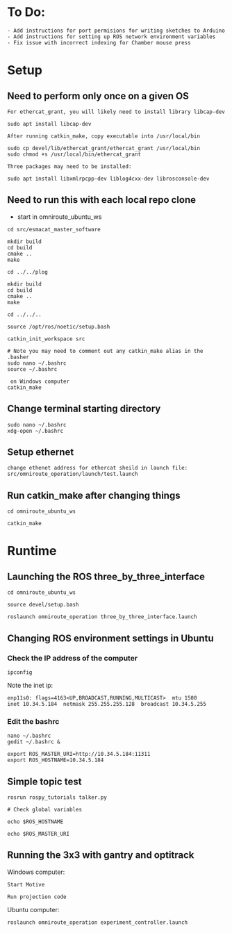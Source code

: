 # To Do: 
```
- Add instructions for port permisions for writing sketches to Arduino
- Add instructions for setting up ROS network environment variables
- Fix issue with incorrect indexing for Chamber mouse press
```
# Setup

## Need to perform only once on a given OS
```
For ethercat_grant, you will likely need to install library libcap-dev

sudo apt install libcap-dev

After running catkin_make, copy executable into /usr/local/bin

sudo cp devel/lib/ethercat_grant/ethercat_grant /usr/local/bin
sudo chmod +s /usr/local/bin/ethercat_grant

Three packages may need to be installed:

sudo apt install libxmlrpcpp-dev liblog4cxx-dev librosconsole-dev
```

## Need to run this with each local repo clone

- start in omniroute_ubuntu_ws

```
cd src/esmacat_master_software

mkdir build
cd build
cmake ..
make

cd ../../plog

mkdir build
cd build
cmake ..
make

cd ../../..

source /opt/ros/noetic/setup.bash

catkin_init_workspace src

# Note you may need to comment out any catkin_make alias in the .basher
sudo nano ~/.bashrc 
source ~/.bashrc

 on Windows computer
catkin_make
```

## Change terminal starting directory

```
sudo nano ~/.bashrc
xdg-open ~/.bashrc
```

## Setup ethernet
```
change ethenet address for ethercat sheild in launch file:
src/omniroute_operation/launch/test.launch

```

## Run catkin_make after changing things
```
cd omniroute_ubuntu_ws

catkin_make
```

# Runtime

## Launching the ROS three_by_three_interface
```
cd omniroute_ubuntu_ws

source devel/setup.bash

roslaunch omniroute_operation three_by_three_interface.launch
```
## Changing ROS environment settings in Ubuntu

### Check the IP address of the computer
```
ipconfig
```
Note the inet ip: 
```
enp11s0: flags=4163<UP,BROADCAST,RUNNING,MULTICAST>  mtu 1500
inet 10.34.5.184  netmask 255.255.255.128  broadcast 10.34.5.255
```
### Edit the bashrc
```
nano ~/.bashrc
gedit ~/.bashrc &

export ROS_MASTER_URI=http://10.34.5.184:11311
export ROS_HOSTNAME=10.34.5.184
```

## Simple topic test
```
rosrun rospy_tutorials talker.py 

# Check global variables

echo $ROS_HOSTNAME

echo $ROS_MASTER_URI

```

## Running the 3x3 with gantry and optitrack

Windows computer:
```
Start Motive

Run projection code
```

Ubuntu computer:
```
roslaunch omniroute_operation experiment_controller.launch

```